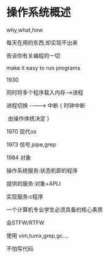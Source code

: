 # 操作系统概述

why,what,how

每天在用的东西,却实现不出来

告诉你有关编程的一切



make it easy to run programs

1930

同时将多个程序载入内存-->进程 

进程切换 ----> 中断  {  时钟中断

​                                       由操作体统决定                 }

1970		现代os

1973		信号,pipe,grep

1984		对象



操作系统服务:状态机即的程序

提供的服务:对象+APLI

实现服务:c程序





一个计算机专业学生必须具备的核心素质

会STFW/RTFW

使用 vim,tumx,grep,gc....

不怕写代码

 